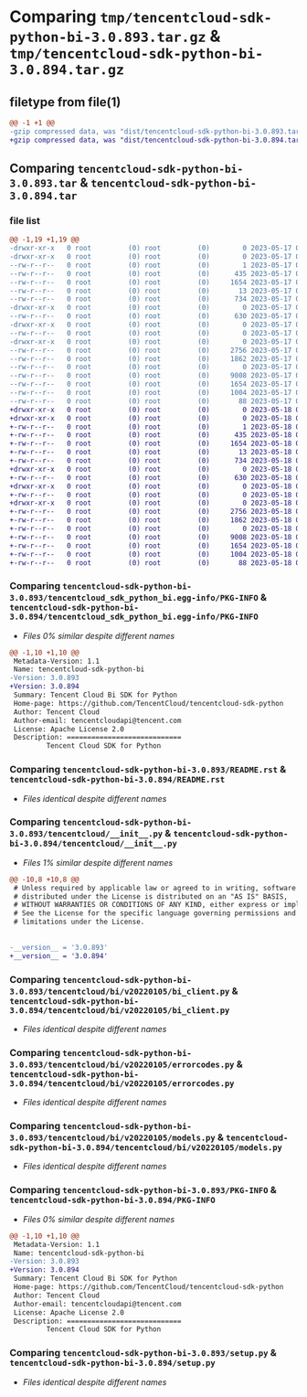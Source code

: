 # Comparing `tmp/tencentcloud-sdk-python-bi-3.0.893.tar.gz` & `tmp/tencentcloud-sdk-python-bi-3.0.894.tar.gz`

## filetype from file(1)

```diff
@@ -1 +1 @@
-gzip compressed data, was "dist/tencentcloud-sdk-python-bi-3.0.893.tar", last modified: Wed May 17 03:23:19 2023, max compression
+gzip compressed data, was "dist/tencentcloud-sdk-python-bi-3.0.894.tar", last modified: Thu May 18 00:16:42 2023, max compression
```

## Comparing `tencentcloud-sdk-python-bi-3.0.893.tar` & `tencentcloud-sdk-python-bi-3.0.894.tar`

### file list

```diff
@@ -1,19 +1,19 @@
-drwxr-xr-x   0 root         (0) root         (0)        0 2023-05-17 03:23:19.000000 tencentcloud-sdk-python-bi-3.0.893/
-drwxr-xr-x   0 root         (0) root         (0)        0 2023-05-17 03:23:19.000000 tencentcloud-sdk-python-bi-3.0.893/tencentcloud_sdk_python_bi.egg-info/
--rw-r--r--   0 root         (0) root         (0)        1 2023-05-17 03:23:19.000000 tencentcloud-sdk-python-bi-3.0.893/tencentcloud_sdk_python_bi.egg-info/dependency_links.txt
--rw-r--r--   0 root         (0) root         (0)      435 2023-05-17 03:23:19.000000 tencentcloud-sdk-python-bi-3.0.893/tencentcloud_sdk_python_bi.egg-info/SOURCES.txt
--rw-r--r--   0 root         (0) root         (0)     1654 2023-05-17 03:23:19.000000 tencentcloud-sdk-python-bi-3.0.893/tencentcloud_sdk_python_bi.egg-info/PKG-INFO
--rw-r--r--   0 root         (0) root         (0)       13 2023-05-17 03:23:19.000000 tencentcloud-sdk-python-bi-3.0.893/tencentcloud_sdk_python_bi.egg-info/top_level.txt
--rw-r--r--   0 root         (0) root         (0)      734 2023-05-17 03:23:19.000000 tencentcloud-sdk-python-bi-3.0.893/README.rst
-drwxr-xr-x   0 root         (0) root         (0)        0 2023-05-17 03:23:19.000000 tencentcloud-sdk-python-bi-3.0.893/tencentcloud/
--rw-r--r--   0 root         (0) root         (0)      630 2023-05-17 03:23:19.000000 tencentcloud-sdk-python-bi-3.0.893/tencentcloud/__init__.py
-drwxr-xr-x   0 root         (0) root         (0)        0 2023-05-17 03:23:19.000000 tencentcloud-sdk-python-bi-3.0.893/tencentcloud/bi/
--rw-r--r--   0 root         (0) root         (0)        0 2023-05-17 03:23:19.000000 tencentcloud-sdk-python-bi-3.0.893/tencentcloud/bi/__init__.py
-drwxr-xr-x   0 root         (0) root         (0)        0 2023-05-17 03:23:19.000000 tencentcloud-sdk-python-bi-3.0.893/tencentcloud/bi/v20220105/
--rw-r--r--   0 root         (0) root         (0)     2756 2023-05-17 03:23:19.000000 tencentcloud-sdk-python-bi-3.0.893/tencentcloud/bi/v20220105/bi_client.py
--rw-r--r--   0 root         (0) root         (0)     1862 2023-05-17 03:23:19.000000 tencentcloud-sdk-python-bi-3.0.893/tencentcloud/bi/v20220105/errorcodes.py
--rw-r--r--   0 root         (0) root         (0)        0 2023-05-17 03:23:19.000000 tencentcloud-sdk-python-bi-3.0.893/tencentcloud/bi/v20220105/__init__.py
--rw-r--r--   0 root         (0) root         (0)     9008 2023-05-17 03:23:19.000000 tencentcloud-sdk-python-bi-3.0.893/tencentcloud/bi/v20220105/models.py
--rw-r--r--   0 root         (0) root         (0)     1654 2023-05-17 03:23:19.000000 tencentcloud-sdk-python-bi-3.0.893/PKG-INFO
--rw-r--r--   0 root         (0) root         (0)     1004 2023-05-17 03:23:19.000000 tencentcloud-sdk-python-bi-3.0.893/setup.py
--rw-r--r--   0 root         (0) root         (0)       88 2023-05-17 03:23:19.000000 tencentcloud-sdk-python-bi-3.0.893/setup.cfg
+drwxr-xr-x   0 root         (0) root         (0)        0 2023-05-18 00:16:42.000000 tencentcloud-sdk-python-bi-3.0.894/
+drwxr-xr-x   0 root         (0) root         (0)        0 2023-05-18 00:16:42.000000 tencentcloud-sdk-python-bi-3.0.894/tencentcloud_sdk_python_bi.egg-info/
+-rw-r--r--   0 root         (0) root         (0)        1 2023-05-18 00:16:42.000000 tencentcloud-sdk-python-bi-3.0.894/tencentcloud_sdk_python_bi.egg-info/dependency_links.txt
+-rw-r--r--   0 root         (0) root         (0)      435 2023-05-18 00:16:42.000000 tencentcloud-sdk-python-bi-3.0.894/tencentcloud_sdk_python_bi.egg-info/SOURCES.txt
+-rw-r--r--   0 root         (0) root         (0)     1654 2023-05-18 00:16:42.000000 tencentcloud-sdk-python-bi-3.0.894/tencentcloud_sdk_python_bi.egg-info/PKG-INFO
+-rw-r--r--   0 root         (0) root         (0)       13 2023-05-18 00:16:42.000000 tencentcloud-sdk-python-bi-3.0.894/tencentcloud_sdk_python_bi.egg-info/top_level.txt
+-rw-r--r--   0 root         (0) root         (0)      734 2023-05-18 00:16:41.000000 tencentcloud-sdk-python-bi-3.0.894/README.rst
+drwxr-xr-x   0 root         (0) root         (0)        0 2023-05-18 00:16:42.000000 tencentcloud-sdk-python-bi-3.0.894/tencentcloud/
+-rw-r--r--   0 root         (0) root         (0)      630 2023-05-18 00:16:41.000000 tencentcloud-sdk-python-bi-3.0.894/tencentcloud/__init__.py
+drwxr-xr-x   0 root         (0) root         (0)        0 2023-05-18 00:16:42.000000 tencentcloud-sdk-python-bi-3.0.894/tencentcloud/bi/
+-rw-r--r--   0 root         (0) root         (0)        0 2023-05-18 00:16:41.000000 tencentcloud-sdk-python-bi-3.0.894/tencentcloud/bi/__init__.py
+drwxr-xr-x   0 root         (0) root         (0)        0 2023-05-18 00:16:42.000000 tencentcloud-sdk-python-bi-3.0.894/tencentcloud/bi/v20220105/
+-rw-r--r--   0 root         (0) root         (0)     2756 2023-05-18 00:16:41.000000 tencentcloud-sdk-python-bi-3.0.894/tencentcloud/bi/v20220105/bi_client.py
+-rw-r--r--   0 root         (0) root         (0)     1862 2023-05-18 00:16:41.000000 tencentcloud-sdk-python-bi-3.0.894/tencentcloud/bi/v20220105/errorcodes.py
+-rw-r--r--   0 root         (0) root         (0)        0 2023-05-18 00:16:41.000000 tencentcloud-sdk-python-bi-3.0.894/tencentcloud/bi/v20220105/__init__.py
+-rw-r--r--   0 root         (0) root         (0)     9008 2023-05-18 00:16:41.000000 tencentcloud-sdk-python-bi-3.0.894/tencentcloud/bi/v20220105/models.py
+-rw-r--r--   0 root         (0) root         (0)     1654 2023-05-18 00:16:42.000000 tencentcloud-sdk-python-bi-3.0.894/PKG-INFO
+-rw-r--r--   0 root         (0) root         (0)     1004 2023-05-18 00:16:41.000000 tencentcloud-sdk-python-bi-3.0.894/setup.py
+-rw-r--r--   0 root         (0) root         (0)       88 2023-05-18 00:16:42.000000 tencentcloud-sdk-python-bi-3.0.894/setup.cfg
```

### Comparing `tencentcloud-sdk-python-bi-3.0.893/tencentcloud_sdk_python_bi.egg-info/PKG-INFO` & `tencentcloud-sdk-python-bi-3.0.894/tencentcloud_sdk_python_bi.egg-info/PKG-INFO`

 * *Files 0% similar despite different names*

```diff
@@ -1,10 +1,10 @@
 Metadata-Version: 1.1
 Name: tencentcloud-sdk-python-bi
-Version: 3.0.893
+Version: 3.0.894
 Summary: Tencent Cloud Bi SDK for Python
 Home-page: https://github.com/TencentCloud/tencentcloud-sdk-python
 Author: Tencent Cloud
 Author-email: tencentcloudapi@tencent.com
 License: Apache License 2.0
 Description: ============================
         Tencent Cloud SDK for Python
```

### Comparing `tencentcloud-sdk-python-bi-3.0.893/README.rst` & `tencentcloud-sdk-python-bi-3.0.894/README.rst`

 * *Files identical despite different names*

### Comparing `tencentcloud-sdk-python-bi-3.0.893/tencentcloud/__init__.py` & `tencentcloud-sdk-python-bi-3.0.894/tencentcloud/__init__.py`

 * *Files 1% similar despite different names*

```diff
@@ -10,8 +10,8 @@
 # Unless required by applicable law or agreed to in writing, software
 # distributed under the License is distributed on an "AS IS" BASIS,
 # WITHOUT WARRANTIES OR CONDITIONS OF ANY KIND, either express or implied.
 # See the License for the specific language governing permissions and
 # limitations under the License.
 
 
-__version__ = '3.0.893'
+__version__ = '3.0.894'
```

### Comparing `tencentcloud-sdk-python-bi-3.0.893/tencentcloud/bi/v20220105/bi_client.py` & `tencentcloud-sdk-python-bi-3.0.894/tencentcloud/bi/v20220105/bi_client.py`

 * *Files identical despite different names*

### Comparing `tencentcloud-sdk-python-bi-3.0.893/tencentcloud/bi/v20220105/errorcodes.py` & `tencentcloud-sdk-python-bi-3.0.894/tencentcloud/bi/v20220105/errorcodes.py`

 * *Files identical despite different names*

### Comparing `tencentcloud-sdk-python-bi-3.0.893/tencentcloud/bi/v20220105/models.py` & `tencentcloud-sdk-python-bi-3.0.894/tencentcloud/bi/v20220105/models.py`

 * *Files identical despite different names*

### Comparing `tencentcloud-sdk-python-bi-3.0.893/PKG-INFO` & `tencentcloud-sdk-python-bi-3.0.894/PKG-INFO`

 * *Files 0% similar despite different names*

```diff
@@ -1,10 +1,10 @@
 Metadata-Version: 1.1
 Name: tencentcloud-sdk-python-bi
-Version: 3.0.893
+Version: 3.0.894
 Summary: Tencent Cloud Bi SDK for Python
 Home-page: https://github.com/TencentCloud/tencentcloud-sdk-python
 Author: Tencent Cloud
 Author-email: tencentcloudapi@tencent.com
 License: Apache License 2.0
 Description: ============================
         Tencent Cloud SDK for Python
```

### Comparing `tencentcloud-sdk-python-bi-3.0.893/setup.py` & `tencentcloud-sdk-python-bi-3.0.894/setup.py`

 * *Files identical despite different names*

